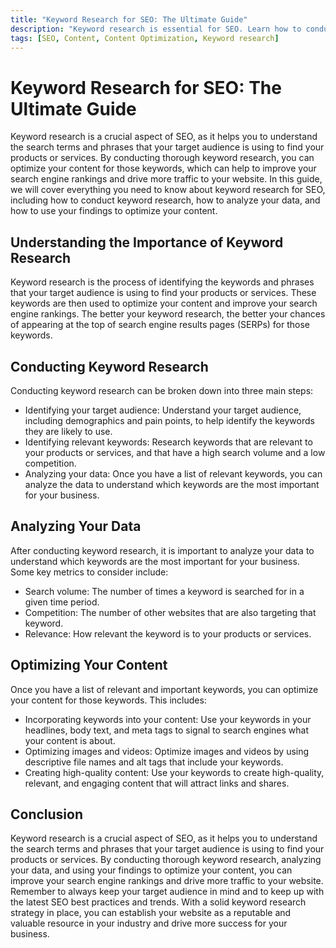 ```yaml
---
title: "Keyword Research for SEO: The Ultimate Guide"
description: "Keyword research is essential for SEO. Learn how to conduct keyword research and find the best keywords for your content in our ultimate guide."
tags: [SEO, Content, Content Optimization, Keyword research]
---
```


# Keyword Research for SEO: The Ultimate Guide

Keyword research is a crucial aspect of SEO, as it helps you to understand the search terms and phrases that your target audience is using to find your products or services. By conducting thorough keyword research, you can optimize your content for those keywords, which can help to improve your search engine rankings and drive more traffic to your website. In this guide, we will cover everything you need to know about keyword research for SEO, including how to conduct keyword research, how to analyze your data, and how to use your findings to optimize your content.

## Understanding the Importance of Keyword Research

Keyword research is the process of identifying the keywords and phrases that your target audience is using to find your products or services. These keywords are then used to optimize your content and improve your search engine rankings. The better your keyword research, the better your chances of appearing at the top of search engine results pages (SERPs) for those keywords.

## Conducting Keyword Research

Conducting keyword research can be broken down into three main steps:

- Identifying your target audience: Understand your target audience, including demographics and pain points, to help identify the keywords they are likely to use.
- Identifying relevant keywords: Research keywords that are relevant to your products or services, and that have a high search volume and a low competition.
- Analyzing your data: Once you have a list of relevant keywords, you can analyze the data to understand which keywords are the most important for your business.

## Analyzing Your Data

After conducting keyword research, it is important to analyze your data to understand which keywords are the most important for your business. Some key metrics to consider include:

- Search volume: The number of times a keyword is searched for in a given time period.
- Competition: The number of other websites that are also targeting that keyword.
- Relevance: How relevant the keyword is to your products or services.

## Optimizing Your Content

Once you have a list of relevant and important keywords, you can optimize your content for those keywords. This includes:

- Incorporating keywords into your content: Use your keywords in your headlines, body text, and meta tags to signal to search engines what your content is about.
- Optimizing images and videos: Optimize images and videos by using descriptive file names and alt tags that include your keywords.
- Creating high-quality content: Use your keywords to create high-quality, relevant, and engaging content that will attract links and shares.

## Conclusion

Keyword research is a crucial aspect of SEO, as it helps you to understand the search terms and phrases that your target audience is using to find your products or services. By conducting thorough keyword research, analyzing your data, and using your findings to optimize your content, you can improve your search engine rankings and drive more traffic to your website. Remember to always keep your target audience in mind and to keep up with the latest SEO best practices and trends. With a solid keyword research strategy in place, you can establish your website as a reputable and valuable resource in your industry and drive more success for your business.